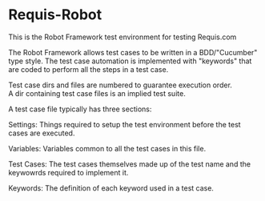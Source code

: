 # Requis-Robot
This is the Robot Framework test environment for testing Requis.com

The Robot Framework allows test cases to be written in a BDD/"Cucumber" type style.  The test case automation is
implemented with "keywords" that are coded to perform all the steps in a test case.  

Test case dirs and files are numbered to guarantee execution order.  
A dir containing test case files is an implied test suite.

A test case file typically has three sections:

   Settings:  Things required to setup the test environment before the test cases are executed.
   
   Variables: Variables common to all the test cases in this file.
   
   Test Cases:  The test cases themselves made up of the test name and the keywowrds required to implement it.
   
   Keywords:  The definition of each keyword used in a test case.
   

